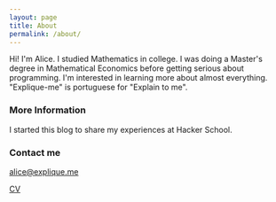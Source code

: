 ```yaml
---
layout: page
title: About
permalink: /about/
---
```


Hi! I'm Alice. I studied Mathematics in college. I was doing a Master's degree in Mathematical Economics before getting serious about programming. I'm interested in learning more about almost everything. "Explique-me" is portuguese for "Explain to me".

### More Information

I started this blog to share my experiences at Hacker School.

### Contact me

[alice@explique.me](mailto:alice@explique.me)

[CV](/cv-english.pdf)
